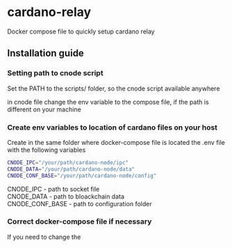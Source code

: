 # cardano-relay
Docker compose file to quickly setup cardano relay 

## Installation guide

### Setting path to cnode script

Set the PATH to the scripts/ folder, so the cnode script available anywhere

in cnode file change the env variable to the compose file, if the path is different on your machine

### Create env variables to location of cardano files on your host

Create in the same folder where docker-compose file is located the .env file with the following variables

```bash
CNODE_IPC="/your/path/cardano-node/ipc"
CNODE_DATA="/your/path/cardano-node/data"
CNODE_CONF_BASE="/your/path/cardano-node/config"
```

CNODE_IPC - path to socket file   
CNODE_DATA - path to bloackchain data   
CNODE_CONF_BASE - path to configuration folder   

### Correct docker-compose file if necessary

If you need to change the 
